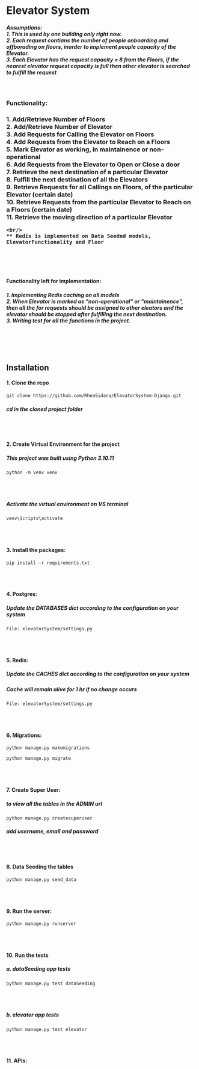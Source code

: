 <h1>Elevator System</h1>

<h5>Assumptions: <br/> 
    1. This is used by one building only right now. <br/>
    2. Each request contians the number of people onboarding and offborading on floors, 
    inorder to implement people capacity of the Elevator. <br/>
    3. Each Elevator has the request capacity = 8 from the Floors, 
    if the nearest elevator request capacity is full 
    then other elevator is searched to fulfill the request
</h5>
<br/>
<h3>Functionality:</h3>
<h3>
    1. Add/Retrieve Number of Floors  <br/>
    2. Add/Retrieve Number of Elevator  <br/>
    3. Add Requests for Calling the Elevator on Floors  <br/>
    4. Add Requests from the Elevator to Reach on a Floors  <br/>
    5. Mark Elevator as working, in maintainence or non-operational  <br/>
    6. Add Requests from the Elevator to Open or Close a door  <br/>
    7. Retrieve the next destination of a particular Elevator  <br/>
    8. Fulfill the next destination of all the Elevators  <br/>
    9. Retrieve Requests for all Callings on Floors, of the particular Elevator (certain date)  <br/>
    10. Retrieve Requests from the particular Elevator to Reach on a Floors (certain date)  <br/>
    11. Retrieve the moving direction of a particular Elevator <br/>

    <br/>
    ** Redis is implemented on Data Seeded models, ElevatorFunctionality and Floor
</h3>
<br/>
<br/>
<br/>
<h4>Functionality left for implementation: </h4>
<h5>
    1. Implementing Redis caching on all models <br/>
    2. When Elevator is marked as "non-operational" or "maintainence",
    then all the for requests should be assigned to other eleators and 
    the elevator should be stopped after fulfilling the next destination. <br/>
    3. Writing test for all the functions in the project.
</h5>
<br/>
<br/>
<br/>
<h2>Installation</h2>

<h4>1. Clone the repo</h4>

```
git clone https://github.com/RheaSidana/ElevatorSystem-Django.git
```
<h5>cd in the cloned project folder</h5>
<br/>
<br/>
<h4>2. Create Virtual Environment for the project</h4>
<h5>This project was built using Python 3.10.11</h5>

```
python -m venv venv
```

<br/>
<br/>
<h5>Activate the virtual environment on VS terminal</h5>

```
venv\Scripts\activate
```

<br/>
<br/>
<h4>3. Install the packages: </h4>

```
pip install -r requirements.txt
```

<br/>
<br/>
<h4>4. Postgres: </h4>
<h5>Update the DATABASES dict according to the configuration on your system</h5>

```
File: elevatorSystem/settings.py
```

<br/>
<br/>
<h4>5. Redis: </h4>
<h5>Update the CACHES dict according to the configuration on your system</h5>
<h5>Cache will remain alive for 1 hr if no change occurs</h5>

```
File: elevatorSystem/settings.py
```

<br/>
<br/>
<h4>6. Migrations: </h4>

```
python manage.py makemigrations
```

```
python manage.py migrate
```

<br/>
<br/>
<h4>7. Create Super User:</h4>
<h5>to view all the tables in the ADMIN url</h5>

```
python manage.py createsuperuser
```

<h5>add username, email and password</h5>
<br/>
<br/>
<h4>8. Data Seeding the tables</h4>

```
python manage.py seed_data
```

<br/>
<br/>
<h4>9. Run the server: </h4>

```
python manage.py runserver
```

<br/>
<br/>
<h4>10. Run the tests</h4>
<h5>a. dataSeeding app tests</h5>

```
python manage.py test dataSeeding
```

<br/>
<br/>
<h5>b. elevator app tests</h5>

```
python manage.py test elevator
```

<br/>
<br/>
<h4>11. APIs: </h4>


